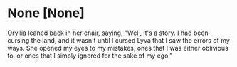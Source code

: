 # None [None]
Oryllia leaned back in her chair, saying, "Well, it's a story. I had been cursing the land, and it wasn't until I cursed Lyva that I saw the errors of my ways. She opened my eyes to my mistakes, ones that I was either oblivious to, or ones that I simply ignored for the sake of my ego."
